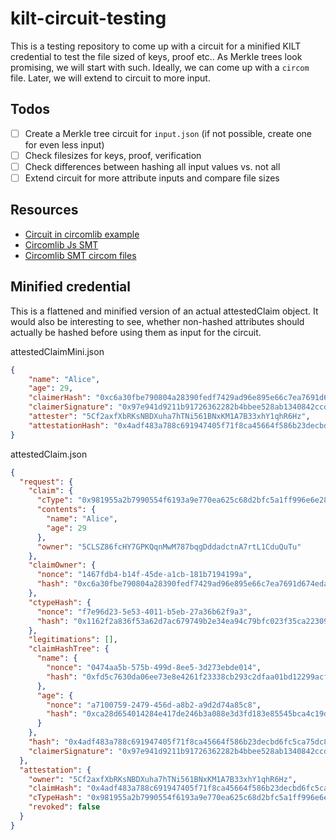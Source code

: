 # kilt-circuit-testing
This is a testing repository to come up with a circuit for a minified KILT credential to test the file sized of keys, proof etc.. As Merkle trees look promising, we will start with such. Ideally, we can come up with a `circom` file. Later, we will extend to circuit to more input.

## Todos
- [ ] Create a Merkle tree circuit for `input.json` (if not possible, create one for even less input)
- [ ] Check filesizes for keys, proof, verification
- [ ] Check differences between hashing all input values vs. not all
- [ ] Extend circuit for more attribute inputs and compare file sizes

## Resources
- [Circuit in circomlib example](https://github.com/DalaiLlaama/snappframes/tree/master/circuits)
- [Circomlib Js SMT](https://github.com/iden3/circomlib/blob/master/src/smt.js)
- [Circomlib SMT circom files](https://github.com/iden3/circomlib/tree/master/circuits/smt)

## Minified credential

This is a flattened and minified version of an actual attestedClaim object. It would also be interesting to see, whether non-hashed attributes should actually be hashed before using them as input for the circuit.

attestedClaimMini.json
```json
{
    "name": "Alice",
    "age": 29,
    "claimerHash": "0xc6a30fbe790804a28390fedf7429ad96e895e66c7ea7691d674edaaf0f80d8ee",
    "claimerSignature": "0x97e941d9211b91726362282b4bbee528ab1340842ccd44b083dc732a6a8b44cc8813c0a2dd72dafd39b68ada5d7ec92b99190a8e5e1ed7750d7f4c73f35d0f0f",
    "attester": "5Cf2axfXbRKsNBDXuha7hTNi561BNxKM1A7B33xhY1qhR6Hz",
    "attestationHash": "0x4adf483a788c691947405f71f8ca45664f586b23decbd6fc5ca75dc8fc36a67e",
}
```

attestedClaim.json
```json
{
  "request": {
    "claim": {
      "cType": "0x981955a2b7990554f6193a9e770ea625c68d2bfc5a1ff996e6e28d2a620fae16",
      "contents": {
        "name": "Alice",
        "age": 29
      },
      "owner": "5CLSZ86fcHY7GPKQqnMwM787bqgDddadctnA7rtL1CduQuTu"
    },
    "claimOwner": {
      "nonce": "1467fdb4-b14f-45de-a1cb-181b7194199a",
      "hash": "0xc6a30fbe790804a28390fedf7429ad96e895e66c7ea7691d674edaaf0f80d8ee"
    },
    "ctypeHash": {
      "nonce": "f7e96d23-5e53-4011-b5eb-27a36b62f9a3",
      "hash": "0x1162f2a836f53a62d7ac679749b2e34ea94c79bfc023f35ca223099bccaeccb3"
    },
    "legitimations": [],
    "claimHashTree": {
      "name": {
        "nonce": "0474aa5b-575b-499d-8ee5-3d273ebde014",
        "hash": "0xfd5c7630da06ee73e8e4261f23338cb293c2dfaa01bd12299acf0f15cb95f4a5"
      },
      "age": {
        "nonce": "a7100759-2479-456d-a8b2-a9d2d74a85c8",
        "hash": "0xca28d654014284e417de246b3a088e3d3fd183e85545bca4c19d489e73809c2a"
      }
    },
    "hash": "0x4adf483a788c691947405f71f8ca45664f586b23decbd6fc5ca75dc8fc36a67e",
    "claimerSignature": "0x97e941d9211b91726362282b4bbee528ab1340842ccd44b083dc732a6a8b44cc8813c0a2dd72dafd39b68ada5d7ec92b99190a8e5e1ed7750d7f4c73f35d0f0f"
  },
  "attestation": {
    "owner": "5Cf2axfXbRKsNBDXuha7hTNi561BNxKM1A7B33xhY1qhR6Hz",
    "claimHash": "0x4adf483a788c691947405f71f8ca45664f586b23decbd6fc5ca75dc8fc36a67e",
    "cTypeHash": "0x981955a2b7990554f6193a9e770ea625c68d2bfc5a1ff996e6e28d2a620fae16",
    "revoked": false
  }
}
```


